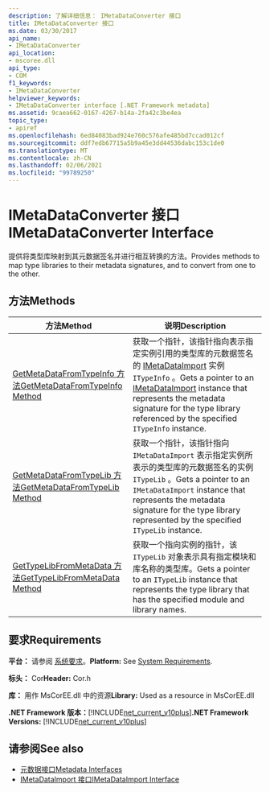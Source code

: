 ```yaml
---
description: 了解详细信息： IMetaDataConverter 接口
title: IMetaDataConverter 接口
ms.date: 03/30/2017
api_name:
- IMetaDataConverter
api_location:
- mscoree.dll
api_type:
- COM
f1_keywords:
- IMetaDataConverter
helpviewer_keywords:
- IMetaDataConverter interface [.NET Framework metadata]
ms.assetid: 9caea662-0167-4267-b14a-2fa42c3be4ea
topic_type:
- apiref
ms.openlocfilehash: 6ed84083bad924e760c576afe485bd7ccad012cf
ms.sourcegitcommit: ddf7edb67715a5b9a45e3dd44536dabc153c1de0
ms.translationtype: MT
ms.contentlocale: zh-CN
ms.lasthandoff: 02/06/2021
ms.locfileid: "99789250"
---
```

# <a name="imetadataconverter-interface"></a><span data-ttu-id="886fc-103">IMetaDataConverter 接口</span><span class="sxs-lookup"><span data-stu-id="886fc-103">IMetaDataConverter Interface</span></span>

<span data-ttu-id="886fc-104">提供将类型库映射到其元数据签名并进行相互转换的方法。</span><span class="sxs-lookup"><span data-stu-id="886fc-104">Provides methods to map type libraries to their metadata signatures, and to convert from one to the other.</span></span>  
  
## <a name="methods"></a><span data-ttu-id="886fc-105">方法</span><span class="sxs-lookup"><span data-stu-id="886fc-105">Methods</span></span>  
  
|<span data-ttu-id="886fc-106">方法</span><span class="sxs-lookup"><span data-stu-id="886fc-106">Method</span></span>|<span data-ttu-id="886fc-107">说明</span><span class="sxs-lookup"><span data-stu-id="886fc-107">Description</span></span>|  
|------------|-----------------|  
|[<span data-ttu-id="886fc-108">GetMetaDataFromTypeInfo 方法</span><span class="sxs-lookup"><span data-stu-id="886fc-108">GetMetaDataFromTypeInfo Method</span></span>](imetadataconverter-getmetadatafromtypeinfo-method.md)|<span data-ttu-id="886fc-109">获取一个指针，该指针指向表示指定实例引用的类型库的元数据签名的 [IMetaDataImport](imetadataimport-interface.md) 实例 `ITypeInfo` 。</span><span class="sxs-lookup"><span data-stu-id="886fc-109">Gets a pointer to an [IMetaDataImport](imetadataimport-interface.md) instance that represents the metadata signature for the type library referenced by the specified `ITypeInfo` instance.</span></span>|  
|[<span data-ttu-id="886fc-110">GetMetaDataFromTypeLib 方法</span><span class="sxs-lookup"><span data-stu-id="886fc-110">GetMetaDataFromTypeLib Method</span></span>](imetadataconverter-getmetadatafromtypelib-method.md)|<span data-ttu-id="886fc-111">获取一个指针，该指针指向 `IMetaDataImport` 表示指定实例所表示的类型库的元数据签名的实例 `ITypeLib` 。</span><span class="sxs-lookup"><span data-stu-id="886fc-111">Gets a pointer to an `IMetaDataImport` instance that represents the metadata signature for the type library represented by the specified `ITypeLib` instance.</span></span>|  
|[<span data-ttu-id="886fc-112">GetTypeLibFromMetaData 方法</span><span class="sxs-lookup"><span data-stu-id="886fc-112">GetTypeLibFromMetaData Method</span></span>](imetadataconverter-gettypelibfrommetadata-method.md)|<span data-ttu-id="886fc-113">获取一个指向实例的指针，该 `ITypeLib` 对象表示具有指定模块和库名称的类型库。</span><span class="sxs-lookup"><span data-stu-id="886fc-113">Gets a pointer to an `ITypeLib` instance that represents the type library that has the specified module and library names.</span></span>|  
  
## <a name="requirements"></a><span data-ttu-id="886fc-114">要求</span><span class="sxs-lookup"><span data-stu-id="886fc-114">Requirements</span></span>  

 <span data-ttu-id="886fc-115">**平台：** 请参阅 [系统要求](../../get-started/system-requirements.md)。</span><span class="sxs-lookup"><span data-stu-id="886fc-115">**Platform:** See [System Requirements](../../get-started/system-requirements.md).</span></span>  
  
 <span data-ttu-id="886fc-116">**标头：** Cor</span><span class="sxs-lookup"><span data-stu-id="886fc-116">**Header:** Cor.h</span></span>  
  
 <span data-ttu-id="886fc-117">**库：** 用作 MsCorEE.dll 中的资源</span><span class="sxs-lookup"><span data-stu-id="886fc-117">**Library:** Used as a resource in MsCorEE.dll</span></span>  
  
 <span data-ttu-id="886fc-118">**.NET Framework 版本：**[!INCLUDE[net_current_v10plus](../../../../includes/net-current-v10plus-md.md)]</span><span class="sxs-lookup"><span data-stu-id="886fc-118">**.NET Framework Versions:** [!INCLUDE[net_current_v10plus](../../../../includes/net-current-v10plus-md.md)]</span></span>  
  
## <a name="see-also"></a><span data-ttu-id="886fc-119">请参阅</span><span class="sxs-lookup"><span data-stu-id="886fc-119">See also</span></span>

- [<span data-ttu-id="886fc-120">元数据接口</span><span class="sxs-lookup"><span data-stu-id="886fc-120">Metadata Interfaces</span></span>](metadata-interfaces.md)
- [<span data-ttu-id="886fc-121">IMetaDataImport 接口</span><span class="sxs-lookup"><span data-stu-id="886fc-121">IMetaDataImport Interface</span></span>](imetadataimport-interface.md)
